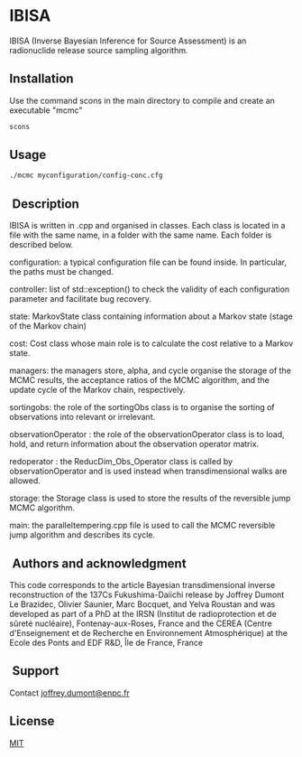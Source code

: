 # IBISA

IBISA (Inverse Bayesian Inference for Source Assessment) is an radionuclide release source sampling algorithm.

## Installation

Use the command
scons
in the main directory to compile and create an executable "mcmc"

```bash
scons
```

## Usage

```bash
./mcmc myconfiguration/config-conc.cfg
```

##  Description

IBISA is written in .cpp and organised in classes.
Each class is located in a file with the same name, in a folder with the same name.
Each folder is described below.

configuration: a typical configuration file can be found inside. In particular, the paths must be changed.

controller: list of std::exception() to check the validity of each configuration parameter and facilitate bug recovery.

state: MarkovState class containing information about a Markov state (stage of the Markov chain)

cost: Cost class whose main role is to calculate the cost relative to a Markov state.

managers: the managers store, alpha, and cycle organise the storage of the MCMC results, the acceptance ratios of the MCMC algorithm, and the update cycle of the Markov chain, respectively.

sortingobs: the role of the sortingObs class is to organise the sorting of observations into relevant or irrelevant.

observationOperator : the role of the observationOperator class is to load, hold, and return information about the observation operator matrix.

redoperator : the ReducDim_Obs_Operator class is called by observationOperator and is used instead when transdimensional walks are allowed.

storage: the Storage class is used to store the results of the reversible jump MCMC algorithm.

main: the paralleltempering.cpp file is used to call the MCMC reversible jump algorithm and describes its cycle.

##  Authors and acknowledgment

This code corresponds to the article 
Bayesian transdimensional inverse reconstruction of the 137Cs Fukushima-Daiichi release
by Joffrey Dumont Le Brazidec, Olivier Saunier, Marc Bocquet, and Yelva Roustan
and was developed as part of a PhD at 
the IRSN (Institut de radioprotection et de sûreté nucléaire), Fontenay-aux-Roses, France
and the CEREA (Centre d'Enseignement et de Recherche en Environnement Atmosphérique) at the Ecole des Ponts and EDF R&D, Île de France, France

##  Support

Contact joffrey.dumont@enpc.fr

## License

[MIT](https://choosealicense.com/licenses/mit/)

